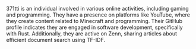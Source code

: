 371tti is an individual involved in various online activities, including gaming and programming. They have a presence on platforms like YouTube, where they create content related to Minecraft and programming. Their GitHub profile indicates they are engaged in software development, specifically with Rust. Additionally, they are active on Zenn, sharing articles about efficient document search using TF-IDF.